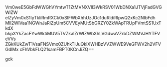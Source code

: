 Vm0weE5GbFdWWGhVYmtwT1ZtMVNXVll3WkRSV01WbDNXa1JTVjFadGVGWlZW
elZyVm0xS1IyTkliRmRXCk0xSlFWbXhhUzJOc1duRldiRlpwQ2xKc2NIbFdh
MlI2WlVaa1NGWnJaRlZpUm5CVVEyMUtSbGRZY0ZkWApTRUpFVmtSS1UxTkdX
bkpXYkZacFYwWktiMUV5TVZkalZrWlZWbXhLVGdwaVZrbDZWMVJHYTFVeVVs
ZGkKUkZwT1VsaFNSVmx0ZUhkTlJuQklXWHBzVVZWWE9VeGFWV2h2VFVGdlMx
cFhVbkFLQ21samFBPT0KCnJiZQ==

gck